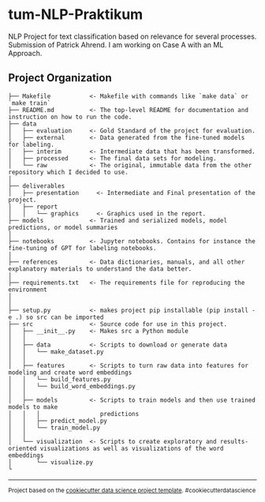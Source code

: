 # tum-NLP-Praktikum

NLP Project for text classification based on relevance for several processes.
Submission of Patrick Ahrend. I am working on Case A with an ML Approach.

## Project Organization

    ├── Makefile           <- Makefile with commands like `make data` or `make train`
    ├── README.md          <- The top-level README for documentation and instruction on how to run the code.
    ├── data
    │   ├── evaluation     <- Gold Standard of the project for evaluation.
    │   ├── external       <- Data generated from the fine-tuned models for labeling.
    │   ├── interim        <- Intermediate data that has been transformed.
    │   ├── processed      <- The final data sets for modeling.
    │   └── raw            <- The original, immutable data from the other repository which I decided to use.
    │
    ├── deliverables
    │   ├── presentation     <- Intermediate and Final presentation of the project.
    │   ├── report
    │   │   └── graphics     <- Graphics used in the report.
    ├── models             <- Trained and serialized models, model predictions, or model summaries
    │
    ├── notebooks          <- Jupyter notebooks. Contains for instance the fine-tuning of GPT for labeling notebooks.
    │
    ├── references         <- Data dictionaries, manuals, and all other explanatory materials to understand the data better.
    │
    ├── requirements.txt   <- The requirements file for reproducing the environment
    │
    │
    ├── setup.py           <- makes project pip installable (pip install -e .) so src can be imported
    ├── src                <- Source code for use in this project.
    │   ├── __init__.py    <- Makes src a Python module
    │   │
    │   ├── data           <- Scripts to download or generate data
    │   │   └── make_dataset.py
    │   │
    │   ├── features       <- Scripts to turn raw data into features for modeling and create word embeddings
    │   │   └── build_features.py
    │   │   └── build_word_embeddings.py
    │   │
    │   ├── models         <- Scripts to train models and then use trained models to make
    │   │   │                 predictions
    │   │   ├── predict_model.py
    │   │   └── train_model.py
    │   │
    │   └── visualization  <- Scripts to create exploratory and results-oriented visualizations as well as visualizations of the word embeddings
    │       └── visualize.py
    └

---

<p><small>Project based on the <a target="_blank" href="https://drivendata.github.io/cookiecutter-data-science/">cookiecutter data science project template</a>. #cookiecutterdatascience</small></p>
